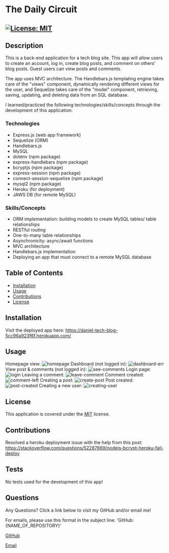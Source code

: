 # The Daily Circuit

## [![License: MIT](https://img.shields.io/badge/License-MIT-yellow.svg)](https://opensource.org/licenses/MIT)

## Description

This is a back-end application for a tech blog site. This app will allow users to create an account, log in, create blog posts, and comment on others' blog posts. Guest users can view posts and comments.

The app uses MVC architecture. The Handlebars.js templating engine takes care of the "views" component, dynamically rendering different views for the user, and Sequelize takes care of the "model" component, retrieving, saving, updating, and deleting data from an SQL database.

I learned/practiced the following technologies/skills/concepts through the development of this application:

### Technologies

- Express.js (web app framework)
- Sequelize (ORM)
- Handlebars.js
- MySQL
- dotenv (npm package)
- express-handlebars (npm package)
- bcryptjs (npm package)
- express-session (npm package)
- connect-session-sequelize (npm package)
- mysql2 (npm package)
- Heroku (for deployment)
- JAWS DB (for remote MySQL)

### Skills/Concepts

- ORM implementation: building models to create MySQL tables/ table relationships
- RESTful routing
- One-to-many table relationships
- Asynchronicity: async/await functions
- MVC architecture
- Handlebars.js implementation
- Deploying an app that must connect to a remote MySQL database

## Table of Contents

- [Installation](#installation)
- [Usage](#usage)
- [Contributions](#contributions)
- [License](#license)

## Installation

Visit the deployed app here: https://daniel-tech-blog-5cc96a923f6f.herokuapp.com/

## Usage

Homepage view:
![homepage](screenshots/homepage.png)
Dashboard (not logged in):
![dashboard-err](screenshots/dashboard-err.png)
View post & comments (not logged in):
![see-comments](screenshots/see-comments.png)
Login page:
![login](screenshots/login-page.png)
Leaving a comment:
![leave-comment](screenshots/leaving-comment.png)
Comment created:
![comment-left](screenshots/comments-left.png)
Creating a post:
![create-post](screenshots/creating-post.png)
Post created:
![post-created](screenshots/post-created.png)
Creating a new user:
![creating-user](screenshots/creating-user.png)

## License

This application is covered under the [MIT](https://opensource.org/licenses/MIT) license.

## Contributions

Resolved a heroku deployment issue with the help from this post:
https://stackoverflow.com/questions/52287669/nodejs-bcrypt-heroku-fail-deploy

## Tests

No tests used for the development of this app!

## Questions

Any Questions? Click a link below to visit my GitHub and/or email me!

For emails, please use this format in the subject line: 'GitHub: {NAME_OF_REPOSITORY}'

[GitHub](https://github.com/danrcross)

[Email](mailto:danrcross@gmail.com)
